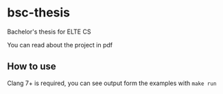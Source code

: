 # bsc-thesis
Bachelor's thesis for ELTE CS

You can read about the project in pdf

## How to use
Clang 7+ is required, you can see output form the examples with `make run`
